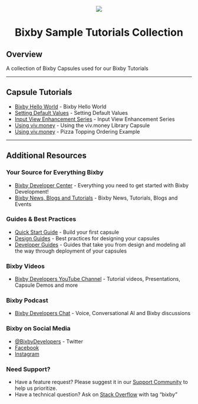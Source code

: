 <p align="Center">
  <img src="https://bixbydevelopers.com/dev/docs-assets/resources/dev-guide/bixby_logo_github-11221940070278028369.png">
  <br/>
  <h1 align="Center">Bixby Sample Tutorials Collection</h1>
</p>

## Overview

A collection of Bixby Capsules used for our Bixby Tutorials

---

## Capsule Tutorials
- [Bixby Hello World](../../tree/main/bixby-hello-world) - Bixby Hello World
- [Setting Default Values](../../tree/main/setting-default-values) - Setting Default Values 
- [Input View Enhancement Series](../../tree/main/input-view-enhancements) - Input View Enhancement Series
- [Using viv.money](../../tree/main/viv.money-example) - Using the viv.money Library Capsule
- [Using viv.money](../../tree/main/pizza-order) - Pizza Topping Ordering Example

---

## Additional Resources

### Your Source for Everything Bixby

- [Bixby Developer Center](http://bixbydevelopers.com) - Everything you need to get started with Bixby Development!
- [Bixby News, Blogs and Tutorials](https://bixby.developer.samsung.com/) - Bixby News, Tutorials, Blogs and Events

### Guides & Best Practices

- [Quick Start Guide](https://bixbydevelopers.com/dev/docs/get-started/quick-start) - Build your first capsule
- [Design Guides](https://bixbydevelopers.com/dev/docs/dev-guide/design-guides) - Best practices for designing your capsules
- [Developer Guides](https://bixbydevelopers.com/dev/docs/dev-guide/developers) - Guides that take you from design and modeling all the way through deployment of your capsules

### Bixby Videos

- [Bixby Developers YouTube Channel](https://www.youtube.com/c/bixbydevelopers) - Tutorial videos, Presentations, Capsule Demos and more

### Bixby Podcast

- [Bixby Developers Chat](http://bixbydev.buzzsprout.com/) - Voice, Conversational AI and Bixby discussions

### Bixby on Social Media

- [@BixbyDevelopers](https://twitter.com/bixbydevelopers) - Twitter
- [Facebook](https://facebook.com/BixbyDevelopers)
- [Instagram](https://www.instagram.com/bixbydevelopers/)

### Need Support?

- Have a feature request? Please suggest it in our [Support Community](https://support.bixbydevelopers.com/hc/en-us/community/topics/360000183273-Feature-Requests) to help us prioritize.
- Have a technical question? Ask on [Stack Overflow](https://stackoverflow.com/questions/tagged/bixby) with tag “bixby”
